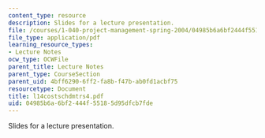```yaml
---
content_type: resource
description: Slides for a lecture presentation.
file: /courses/1-040-project-management-spring-2004/04985b6a6bf2444f55185d95dfcb7fde_l14costschdmtrs4.pdf
file_type: application/pdf
learning_resource_types:
- Lecture Notes
ocw_type: OCWFile
parent_title: Lecture Notes
parent_type: CourseSection
parent_uid: 4bff6290-6ff2-fa8b-f47b-ab0fd1acbf75
resourcetype: Document
title: l14costschdmtrs4.pdf
uid: 04985b6a-6bf2-444f-5518-5d95dfcb7fde
---
```

Slides for a lecture presentation.

